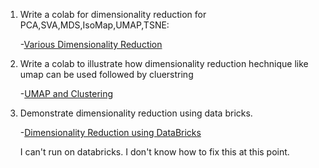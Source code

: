 1.  Write a colab for dimensionality reduction for PCA,SVA,MDS,IsoMap,UMAP,TSNE:

    -[Various Dimensionality Reduction](https://github.com/SoungbinC/CMPE_255/blob/Assignment8/Dimensionality_reduction.ipynb)

2.  Write a colab to illustrate how dimensionality reduction hechnique like umap can be used followed by cluerstring

    -[UMAP and Clustering]()

3.  Demonstrate dimensionality reduction using data bricks.

    -[Dimensionality Reduction using DataBricks](https://github.com/SoungbinC/CMPE_255/blob/Assignment8/CMPE255%20-%20Demonstrate%20dimensionality%20reduction.ipynb)

    I can't run on databricks. I don't know how to fix this at this point.
